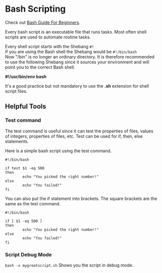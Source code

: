 # Bash Scripting

Check out [Bash Guide For Beginners](https://tldp.org/LDP/Bash-Beginners-Guide/html/).

Every bash script is an executable file that runs tasks. Most often shell scripts
are used to automate routine tasks. 

Every shell script starts with the Shebang ``#!`` \
If you are using the Bash shell the Shebang would be ``#!/bin/bash`` \
Now "/bin" is no longer an ordinary directory. It is therefore recommended
to use the following Shebang since it sources your environment and will point you
to the correct Bash shell.

**#!/usr/bin/env bash**


It's a good practice but not mandatory to use the **.sh** extension for shell script files.

## Helpful Tools

### Test command
The test command is useful since it can test the properties of files, values of integers,
properties of files, etc. Test can be used for if, then, else statements.

Here is a simple bash script using the test command.

````
#!/bin/bash

if test $1 -eq 500 
then
        echo "You picked the right number!"
else
        echo "You failed!"
fi
````
You can also put the if statement into brackets. The square brackets are the same as the test command.
````
#!/bin/bash

if [ $1 -eq 500 ]
then
        echo "You picked the right number!"
else
        echo "You failed!"
fi
````
### Script Debug Mode

``bash -x mygreatscript.sh`` Shows you the script in debug mode.
